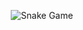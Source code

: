 <p align="center">
  <img src="https://github.com/oculo0204/oculo0204/blob/output/snake.svg?palette=becd00-eaeebb-ffffff-016dae-fdc107" alt="Snake Game">
</p>


